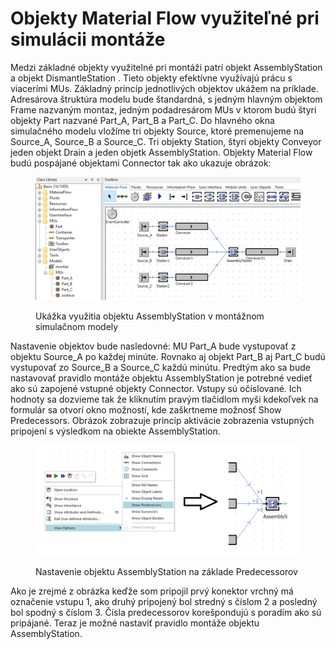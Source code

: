 # Objekty Material Flow využiteľné pri simulácii montáže

Medzi základné objekty využitelné pri montáži patrí objekt AssemblyStation a objekt DismantleStation . Tieto objekty efektívne využívajú prácu s viacerími MUs. Základný princíp jednotlivých objektov ukážem na príklade. Adresárova štruktúra modelu bude štandardná, s jedným hlavným objektom Frame nazvaným montaz, jedným podadresárom MUs v ktorom budú štyri objekty Part nazvané Part\_A, Part\_B a Part\_C. Do hlavného okna simulačného modelu vložíme tri objekty Source, ktoré premenujeme na Source\_A, Source\_B a Source\_C. Tri objekty Station, štyri objekty Conveyor jeden objekt Drain a jeden objetk AssemblyStation. Objekty Material Flow budú pospájané objektami Connector tak ako ukazuje obrázok:

<figure><img src="../.gitbook/assets/assemblystation_model.png" alt=""><figcaption><p>Ukážka využitia objektu AssemblyStation v montážnom simulačnom modely</p></figcaption></figure>

Nastavenie objektov bude nasledovné: MU Part\_A bude vystupovať z objektu Source\_A po každej minúte. Rovnako aj objekt Part\_B aj Part\_C budú vystupovať zo Source\_B a Source\_C každú minútu. Predtým ako sa bude nastavovať pravidlo montáže objektu AssemblyStation je potrebné vedieť ako sú zapojené vstupné objekty Connector. Vstupy sú očíslované. Ich hodnoty sa dozvieme tak že kliknutím pravým tlačidlom myši kdekoľvek na formulár sa otvorí okno možností, kde zaškrtneme možnosť Show Predecessors. Obrázok zobrazuje princíp aktivácie zobrazenia vstupných pripojení s výsledkom na obiekte AssemblyStation.

<figure><img src="../.gitbook/assets/asemblystation_predecessor.png" alt=""><figcaption><p>Nastavenie objektu AssemblyStation na základe Predecessorov</p></figcaption></figure>

Ako je zrejmé z obrázka keďže som pripojil prvý konektor vrchný má označenie vstupu 1, ako druhý pripojený bol stredný s číslom 2 a posledný bol spodný s číslom 3. Čísla predecessorov korešpondujú s poradím ako sú pripájané. Teraz je možné nastaviť pravidlo montáže objektu AssemblyStation.
